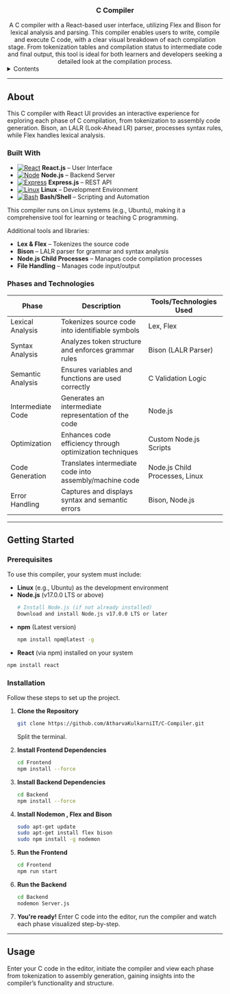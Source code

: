 <h3 align="center">C Compiler</h3>

<div align="center">
A C compiler with a React-based user interface, utilizing Flex and Bison for lexical analysis and parsing. This compiler enables users to write, compile and execute C code, with a clear visual breakdown of each compilation stage. From tokenization tables and compilation status to intermediate code and final output, this tool is ideal for both learners and developers seeking a detailed look at the compilation process.
</div>

<details>
  <summary>Contents</summary>
  <ol>
    <li><a href="#about">About</a>
        <ul>
          <li><a href="#built-with">Built With</a></li>
          <li><a href="#phases-and-technologies">Phases and Technologies</a></li>
        </ul>
    </li>
    <li><a href="#getting-started">Getting Started</a>
        <ul>
          <li><a href="#prerequisites">Prerequisites</a></li>
          <li><a href="#installation">Installation</a></li>
        </ul>
    </li>
    <li><a href="#usage">Usage</a></li>
  </ol>
</details>

---

## About

This C compiler with React UI provides an interactive experience for exploring each phase of C compilation, from tokenization to assembly code generation. Bison, an LALR (Look-Ahead LR) parser, processes syntax rules, while Flex handles lexical analysis. 
### Built With

- [![React](https://skillicons.dev/icons?i=react&perline=3)](https://skillicons.dev) **React.js** – User Interface
- [![Node](https://skillicons.dev/icons?i=nodejs&perline=3)](https://skillicons.dev) **Node.js** – Backend Server
- [![Express](https://skillicons.dev/icons?i=express&perline=3)](https://skillicons.dev) **Express.js** – REST API
- [![Linux](https://skillicons.dev/icons?i=linux&perline=3)](https://skillicons.dev) **Linux** – Development Environment
- [![Bash](https://skillicons.dev/icons?i=bash&perline=3)](https://skillicons.dev) **Bash/Shell** – Scripting and Automation
  
This compiler runs on Linux systems (e.g., Ubuntu), making it a comprehensive tool for learning or teaching C programming.

Additional tools and libraries:
- **Lex & Flex** – Tokenizes the source code
- **Bison** – LALR parser for grammar and syntax analysis
- **Node.js Child Processes** – Manages code compilation processes
- **File Handling** – Manages code input/output

### Phases and Technologies

| Phase               | Description                                                   | Tools/Technologies Used           |
|---------------------|---------------------------------------------------------------|-----------------------------------|
| Lexical Analysis    | Tokenizes source code into identifiable symbols               | Lex, Flex                         |
| Syntax Analysis     | Analyzes token structure and enforces grammar rules           | Bison (LALR Parser)               |
| Semantic Analysis   | Ensures variables and functions are used correctly            |  C Validation Logic               |
| Intermediate Code   | Generates an intermediate representation of the code          | Node.js                           |
| Optimization        | Enhances code efficiency through optimization techniques      | Custom Node.js Scripts            |
| Code Generation     | Translates intermediate code into assembly/machine code       | Node.js Child Processes, Linux    |
| Error Handling      | Captures and displays syntax and semantic errors              | Bison, Node.js                    |

---

## Getting Started

### Prerequisites

To use this compiler, your system must include:
- **Linux** (e.g., Ubuntu) as the development environment
- **Node.js** (v17.0.0 LTS or above)
  ```sh
  # Install Node.js (if not already installed)
  Download and install Node.js v17.0.0 LTS or later
  ```
- **npm** (Latest version)
  ```sh
  npm install npm@latest -g
  ```
- **React** (via npm) installed on your system
```sh
npm install react
```

### Installation

Follow these steps to set up the project.

1. **Clone the Repository**
   ```sh
   git clone https://github.com/AtharvaKulkarniIT/C-Compiler.git
   ```
   Split the terminal.
2. **Install Frontend Dependencies**
   ```sh
   cd Frontend
   npm install --force
   ```

3. **Install Backend Dependencies**
   ```sh
   cd Backend
   npm install --force
   ```

4. **Install Nodemon , Flex and Bison**
   ```sh
   sudo apt-get update
   sudo apt-get install flex bison
   sudo npm install -g nodemon
   ```

5. **Run the Frontend**
   ```sh
   cd Frontend
   npm run start
   ```

6. **Run the Backend**
   ```sh
   cd Backend
   nodemon Server.js
   ```

7. **You're ready!**
   Enter C code into the editor, run the compiler and watch each phase visualized step-by-step.

---

## Usage

Enter your C code in the editor, initiate the compiler and view each phase from tokenization to assembly generation, gaining insights into the compiler’s functionality and structure.

